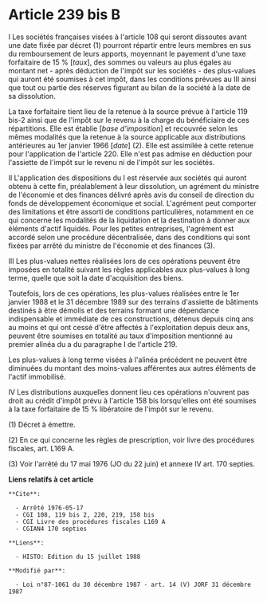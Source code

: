 # Article 239 bis B

I  Les sociétés françaises visées à l'article 108 qui seront dissoutes avant une date fixée par décret (1) pourront répartir
entre leurs membres en sus du remboursement de leurs apports, moyennant le payement d'une taxe forfaitaire de 15 % [*taux*],
des sommes ou valeurs au plus égales au montant net - après déduction de l'impôt sur les sociétés - des plus-values qui
auront été soumises à cet impôt, dans les conditions prévues au III ainsi que tout ou partie des réserves figurant au bilan
de la société à la date de sa dissolution.

La taxe forfaitaire tient lieu de la retenue à la source prévue à l'article 119 bis-2 ainsi que de l'impôt sur le revenu à la
charge du bénéficiaire de ces répartitions. Elle est établie [*base d'imposition*] et recouvrée selon les mêmes modalités que
la retenue à la source applicable aux distributions antérieures au 1er janvier 1966 [*date*] (2). Elle est assimilée à cette
retenue pour l'application de l'article 220. Elle n'est pas admise en déduction pour l'assiette de l'impôt sur le revenu ni
de l'impôt sur les sociétés.

II  L'application des dispositions du I est réservée aux sociétés qui auront obtenu à cette fin, préalablement à leur
dissolution, un agrément du ministre de l'économie et des finances délivré après avis du conseil de direction du fonds de
développement économique et social. L'agrément peut comporter des limitations et être assorti de conditions particulières,
notamment en ce qui concerne les modalités de la liquidation et la destination à donner aux éléments d'actif liquidés. Pour
les petites entreprises, l'agrément est accordé selon une procédure décentralisée, dans des conditions qui sont fixées par
arrêté du ministre de l'économie et des finances (3).

III  Les plus-values nettes réalisées lors de ces opérations peuvent être imposées en totalité suivant les règles applicables
aux plus-values à long terme, quelle que soit la date d'acquisition des biens.

Toutefois, lors de ces opérations, les plus-values réalisées entre le 1er janvier 1988 et le 31 décembre 1989 sur des
terrains d'assiette de bâtiments destinés à être démolis et des terrains formant une dépendance indispensable et immédiate de
ces constructions, détenus depuis cinq ans au moins et qui ont cessé d'être affectés à l'exploitation depuis deux ans,
peuvent être soumises en totalité au taux d'imposition mentionné au premier alinéa du a du paragraphe I de l'article 219.

Les plus-values à long terme visées à l'alinéa précédent ne peuvent être diminuées du montant des moins-values afférentes aux
autres éléments de l'actif immobilisé.

IV  Les distributions auxquelles donnent lieu ces opérations n'ouvrent pas droit au crédit d'impôt prévu à l'article 158 bis
lorsqu'elles ont été soumises à la taxe forfaitaire de 15 % libératoire de l'impôt sur le revenu.

(1) Décret à émettre.

(2) En ce qui concerne les règles de prescription, voir livre des procédures fiscales, art. L169 A.

(3) Voir l'arrêté du 17 mai 1976 (JO du 22 juin) et annexe IV art. 170 septies.

**Liens relatifs à cet article**

	**Cite**:

	  - Arrêté 1976-05-17
	  - CGI 108, 119 bis 2, 220, 219, 158 bis
	  - CGI Livre des procédures fiscales L169 A
	  - CGIAN4 170 septies

	**Liens**:

	  - HISTO: Edition du 15 juillet 1988

	**Modifié par**:

	  - Loi n°87-1061 du 30 décembre 1987 - art. 14 (V) JORF 31 décembre 1987
